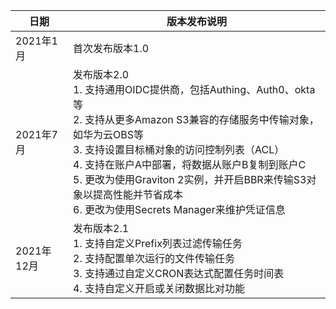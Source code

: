 | 日期       | 版本发布说明|
|----------|--------|
| 2021年1月 | 首次发布版本1.0 |
| 2021年7月 | 发布版本2.0 <br> 1. 支持通用OIDC提供商，包括Authing、Auth0、okta等 <br> 2. 支持从更多Amazon S3兼容的存储服务中传输对象，如华为云OBS等 <br> 3. 支持设置目标桶对象的访问控制列表（ACL）<br> 4. 支持在账户A中部署，将数据从账户B复制到账户C<br> 5. 更改为使用Graviton 2实例，并开启BBR来传输S3对象以提高性能并节省成本<br> 6. 更改为使用Secrets Manager来维护凭证信息 |
| 2021年12月 | 发布版本2.1 <br> 1. 支持自定义Prefix列表过滤传输任务 <br> 2. 支持配置单次运行的文件传输任务 <br> 3. 支持通过自定义CRON表达式配置任务时间表 <br> 4. 支持自定义开启或关闭数据比对功能 |
